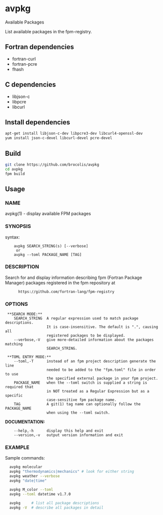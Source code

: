 # avpkg
Available Packages

List available packages in the fpm-registry.

## Fortran dependencies
- fortran-curl
- fortran-pcre
- fhash

## C dependencies
- libjson-c
- libpcre
- libcurl

## Install dependencies
```bash
apt-get install libjson-c-dev libpcre3-dev libcurl4-openssl-dev
yum install json-c-devel libcurl-devel pcre-devel
```

## Build
```bash
git clone https://github.com/brocolis/avpkg
cd avpkg
fpm build
```

## Usage

### NAME
   avpkg(1) - display available FPM packages
### SYNOPSIS
   syntax:
```text
    avpkg SEARCH_STRING(s) [--verbose]
     or
    avpkg --toml PACKAGE_NAME [TAG]
```
### DESCRIPTION
   Search for and display information describing fpm (Fortran Package Manager)
   packages registered in the fpm repository at
```text
      https://github.com/fortran-lang/fpm-registry
```
### OPTIONS
```text
 **SEARCH MODE:**
    SEARCH_STRING  A regular expression used to match package descriptions.
                   It is case-insensitive. The default is ".", causing all
                   registered packages to be displayed.
    --verbose,-V   give more-detailed information about the packages matching
                   SEARCH_STRING.

 **TOML ENTRY MODE:**
    --toml,-T      instead of an fpm project description generate the line
                   needed to be added to the "fpm.toml" file in order to use
                   the specified external package in your fpm project.
    PACKAGE_NAME   when the --toml switch is supplied a string is required that
                   in NOT treated as a Regular Expression but as a specific
                   case-sensitive fpm package name.
    TAG            A git(1) tag name can optionally follow the PACKAGE_NAME
                   when using the --toml switch.
```
 **DOCUMENTATION:**
```text
    --help,-h      display this help and exit
    --version,-v   output version information and exit
```

### EXAMPLE
 Sample commands:
```bash
  avpkg molecular
  avpkg "thermodynamics|mechanics" # look for either string
  avpkg weather --verbose
  avpkg "date|time"

  avpkg M_color --toml
  avpkg --toml datetime v1.7.0

  avpkg     # list all package descriptions
  avpkg -V  # describe all packages in detail
```

